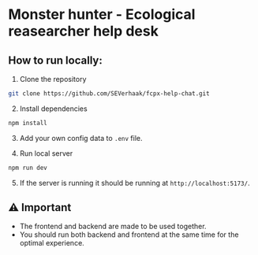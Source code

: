 # Monster hunter - Ecological reasearcher help desk

## How to run locally:

1. Clone the repository
```bash
git clone https://github.com/SEVerhaak/fcpx-help-chat.git
```

2. Install dependencies
```bash
npm install
```

3. Add your own config data to `.env` file.

4. Run local server
```bash
npm run dev
```

5. If the server is running it should be running at `http://localhost:5173/`.

## ⚠️ Important
- The frontend and backend are made to be used together.
- You should run both backend and frontend at the same time for the optimal experience.


